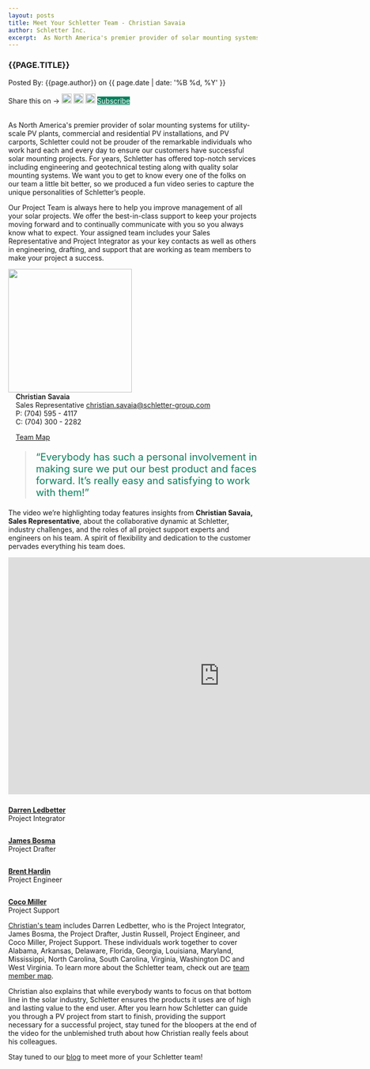 ```yaml
---
layout: posts
title: Meet Your Schletter Team - Christian Savaia
author: Schletter Inc.
excerpt:  As North America's premier provider of solar mounting systems for utility-scale PV plants, commercial and residential PV installations, and PV carports, Schletter could not be prouder of the remarkable individuals who work hard each and every day to ensure our customers have successful solar mounting projects. For years, Schletter has offered top-notch services including engineering and geotechnical testing along with quality solar mounting systems. We want you to get to know every one of the folks on our team a little bit better, so we produced a fun video series to capture the unique personalities of Schletter’s people.
---
```

<h3 style="text-transform: uppercase;">{{page.title}} </h3>
<p>Posted By: {{page.author}} on {{ page.date | date: '%B %d, %Y' }}</p>
<section class="row" style="padding-bottom:9px">
<div class="col-md-12">Share this on &rarr;
<a href="https://twitter.com/intent/tweet?text={{ page.title }}&url={{ site.url }}{{ page.url }}&via={{ site.twitter_username }}&related={{ site.twitter_username }}" rel="nofollow" target="_blank" title="Share on Twitter"><img src="{{site.url}}/images/social/twitter.svg" alt="twitter" height="20" /></a>
<a href="https://facebook.com/sharer.php?u={{ site.url }}{{ page.url }}" rel="nofollow" target="_blank" title="Share on Facebook"><img src="{{site.url}}/images/social/facebook.svg" alt="facebook" height="20" /></a>
<a href="https://plus.google.com/share?url={{ site.url }}{{ page.url }}" rel="nofollow" target="_blank" title="Share on Google+"><img src="{{site.url}}/images/social/googleplus.svg" alt="google plus" height="20" /></a>
<a href="https://mailchi.mp/schletter/subscribe-to-schletter-blog" class="btn" target="_blank" style="background-color:#06805C; color:#fff;" role="button">Subscribe</a>
</div>
</section>
<div class="row">
<div class="col-md-6">
<p style="padding-top:9px">As North America's premier provider of solar mounting systems for utility-scale PV plants, commercial and residential PV installations, and PV carports, Schletter could not be prouder of the remarkable individuals who work hard each and every day to ensure our customers have successful solar mounting projects. For years, Schletter has offered top-notch services including engineering and geotechnical testing along with quality solar mounting systems. We want you to get to know every one of the folks on our team a little bit better, so we produced a fun video series to capture the unique personalities of Schletter’s people.</p>
<!--excerpt-->
<p>Our Project Team is always here to help you improve management of all your solar projects. We offer the best-in-class support to keep your projects moving forward and to continually communicate with you so you always know what to expect. Your assigned team includes your Sales Representative and Project Integrator as your key contacts as well as others in engineering, drafting, and support that are working as team members to make your project a success.</p>
</div>
<div class="col-md-6">
<div class="row">
<div class="col-md-6" ><img src="{{ site.url }}/images/employee-photo/savaia,christian1.jpg" alt="" height="250" ></div>
<div class="col-md-6 " style="padding-left:15px" ><span><strong style="font-weight:600">Christian Savaia</strong><br> Sales Representative <a href="mailto:christian.savaia@schletter-group.com">christian.savaia@schletter-group.com</a> <br> P: (704) 595 - 4117<br> C: (704) 300 - 2282 <br><a title="" class="vcard" href="support/"><img class="vcard-hover" src=""></a></span><p><a href="/teammap.html">Team Map</a></p></div>
</div>
<blockquote style="color:#06805C;font-size:20px">“Everybody has such a personal involvement in making sure we put our best product and faces forward. It’s really easy and satisfying to work with them!”</blockquote>

</div>
</div>

<div class="row">
<div class="col-md-12">
<p>The video we’re highlighting today features insights from <strong>Christian Savaia, Sales Representative</strong>, about the collaborative dynamic at Schletter, industry challenges, and the roles of all project support experts and engineers on his team. A spirit of flexibility and dedication to the customer pervades everything his team does.</p>
<div class="embed-responsive embed-responsive-16by9">
<iframe width="854" height="480" src="https://www.youtube.com/embed/4t6JgUBOeTA?list=PLRlZ2r-q1cy_WByIJqJez6k8x2-f2LjU5" frameborder="0" allow="autoplay; encrypted-media" allowfullscreen></iframe></div>

</div>
</div>

<div class="row" style="padding-top:9px">
<div class="col-md-12">
<div class="row">
<div class="col-md-12">
<div class="row text-center">
<div class="col-md-3"><img src="{{ site.url }}/images/employee-photo/ledbetter,darren.jpg" alt=""><p><strong><a href="mailto:darren.ledbetter@schletter-group.com">Darren Ledbetter</a></strong><br>Project Integrator</p></div><div class="col-md-3"><img src="{{ site.url }}/images/employee-photo/bosma,james.jpg" alt=""><p><strong><a href="mailto:james.bosma@schletter-group.com">James Bosma</a></strong><br>Project Drafter</p></div><div class="col-md-3"><img src="{{ site.url }}/images/employee-photo/Brent Hardin.jpg" alt=""><p><strong><a href="mailto:brent.hardin@schletter-group.com">Brent Hardin</a></strong><br>Project Engineer</p></div><div class="col-md-3"><img src="{{ site.url }}/images/employee-photo/miller,coco.jpg" alt=""><p><strong><a href="mailto:coco.miller@schletter-group.com">Coco Miller</a></strong><br>Project Support</p>
</div>
</div>
</div>
</div>
</div>
<div class="col-md-12"><p><a href="/teammap.html">Christian's team</a> includes Darren Ledbetter, who is the Project Integrator, James Bosma, the Project Drafter, Justin Russell, Project Engineer, and Coco Miller, Project Support. These individuals work together to cover Alabama, Arkansas, Delaware, Florida, Georgia, Louisiana, Maryland, Mississippi, North Carolina, South Carolina, Virginia, Washington DC and West Virginia. To learn more about the Schletter team, check out are <a href="/teammap.html">team member map</a>.</p></div>
<div class="col-md-12">
<p>Christian also explains that while everybody wants to focus on that bottom line in the solar industry, Schletter ensures the products it uses are of high and lasting value to the end user. After you learn how Schletter can guide you through a PV project from start to finish, providing the support necessary for a successful project, stay tuned for the bloopers at the end of the video for the unblemished truth about how Christian really feels about his colleagues.</p>
</div>
</div>
Stay tuned to our <a href="/blog.html">blog</a> to meet more of your Schletter team!


